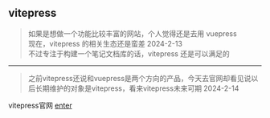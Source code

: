 ## vitepress

> 如果是想做一个功能比较丰富的网站，个人觉得还是去用 vuepress  
> 现在，vitepress 的相关生态还是蛮差 <Badge type='info'>2024-2-13</Badge>  
> 不过专注于构建一个笔记文档库的话，vitepress 还是可以满足的

---

> 之前vitepress还说和vuepress是两个方向的产品，今天去官网却看见说以后长期维护的对象是vitepress，看来vitepress未来可期 <Badge type='info'>2024-2-14</Badge>

vitepress官网
[enter](https://vitepress.dev/zh/guide/getting-started)

